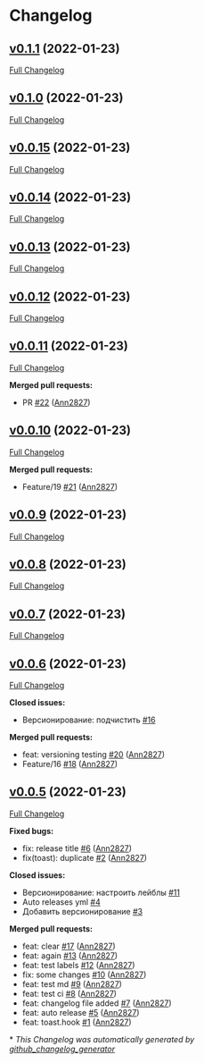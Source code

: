 # Changelog

## [v0.1.1](https://github.com/Ann2827/library-react-hooks/tree/v0.1.1) (2022-01-23)

[Full Changelog](https://github.com/Ann2827/library-react-hooks/compare/v0.1.0...v0.1.1)

## [v0.1.0](https://github.com/Ann2827/library-react-hooks/tree/v0.1.0) (2022-01-23)

[Full Changelog](https://github.com/Ann2827/library-react-hooks/compare/v0.0.15...v0.1.0)

## [v0.0.15](https://github.com/Ann2827/library-react-hooks/tree/v0.0.15) (2022-01-23)

[Full Changelog](https://github.com/Ann2827/library-react-hooks/compare/v0.0.14...v0.0.15)

## [v0.0.14](https://github.com/Ann2827/library-react-hooks/tree/v0.0.14) (2022-01-23)

[Full Changelog](https://github.com/Ann2827/library-react-hooks/compare/v0.0.13...v0.0.14)

## [v0.0.13](https://github.com/Ann2827/library-react-hooks/tree/v0.0.13) (2022-01-23)

[Full Changelog](https://github.com/Ann2827/library-react-hooks/compare/v0.0.12...v0.0.13)

## [v0.0.12](https://github.com/Ann2827/library-react-hooks/tree/v0.0.12) (2022-01-23)

[Full Changelog](https://github.com/Ann2827/library-react-hooks/compare/v0.0.11...v0.0.12)

## [v0.0.11](https://github.com/Ann2827/library-react-hooks/tree/v0.0.11) (2022-01-23)

[Full Changelog](https://github.com/Ann2827/library-react-hooks/compare/v0.0.10...v0.0.11)

**Merged pull requests:**

- PR [\#22](https://github.com/Ann2827/library-react-hooks/pull/22) ([Ann2827](https://github.com/Ann2827))

## [v0.0.10](https://github.com/Ann2827/library-react-hooks/tree/v0.0.10) (2022-01-23)

[Full Changelog](https://github.com/Ann2827/library-react-hooks/compare/v0.0.9...v0.0.10)

**Merged pull requests:**

- Feature/19 [\#21](https://github.com/Ann2827/library-react-hooks/pull/21) ([Ann2827](https://github.com/Ann2827))

## [v0.0.9](https://github.com/Ann2827/library-react-hooks/tree/v0.0.9) (2022-01-23)

[Full Changelog](https://github.com/Ann2827/library-react-hooks/compare/v0.0.8...v0.0.9)

## [v0.0.8](https://github.com/Ann2827/library-react-hooks/tree/v0.0.8) (2022-01-23)

[Full Changelog](https://github.com/Ann2827/library-react-hooks/compare/v0.0.7...v0.0.8)

## [v0.0.7](https://github.com/Ann2827/library-react-hooks/tree/v0.0.7) (2022-01-23)

[Full Changelog](https://github.com/Ann2827/library-react-hooks/compare/v0.0.6...v0.0.7)

## [v0.0.6](https://github.com/Ann2827/library-react-hooks/tree/v0.0.6) (2022-01-23)

[Full Changelog](https://github.com/Ann2827/library-react-hooks/compare/v0.0.5...v0.0.6)

**Closed issues:**

- Версионирование: подчистить [\#16](https://github.com/Ann2827/library-react-hooks/issues/16)

**Merged pull requests:**

- feat: versioning testing [\#20](https://github.com/Ann2827/library-react-hooks/pull/20) ([Ann2827](https://github.com/Ann2827))
- Feature/16 [\#18](https://github.com/Ann2827/library-react-hooks/pull/18) ([Ann2827](https://github.com/Ann2827))

## [v0.0.5](https://github.com/Ann2827/library-react-hooks/tree/v0.0.5) (2022-01-23)

[Full Changelog](https://github.com/Ann2827/library-react-hooks/compare/57bea173fa6f16df2a4cd3f4d08d9597f74bc150...v0.0.5)

**Fixed bugs:**

- fix: release title [\#6](https://github.com/Ann2827/library-react-hooks/pull/6) ([Ann2827](https://github.com/Ann2827))
- fix\(toast\): duplicate [\#2](https://github.com/Ann2827/library-react-hooks/pull/2) ([Ann2827](https://github.com/Ann2827))

**Closed issues:**

- Версионирование: настроить лейблы [\#11](https://github.com/Ann2827/library-react-hooks/issues/11)
- Auto releases yml [\#4](https://github.com/Ann2827/library-react-hooks/issues/4)
- Добавить версионирование [\#3](https://github.com/Ann2827/library-react-hooks/issues/3)

**Merged pull requests:**

- feat: clear [\#17](https://github.com/Ann2827/library-react-hooks/pull/17) ([Ann2827](https://github.com/Ann2827))
- feat: again [\#13](https://github.com/Ann2827/library-react-hooks/pull/13) ([Ann2827](https://github.com/Ann2827))
- feat: test labels [\#12](https://github.com/Ann2827/library-react-hooks/pull/12) ([Ann2827](https://github.com/Ann2827))
- fix: some changes [\#10](https://github.com/Ann2827/library-react-hooks/pull/10) ([Ann2827](https://github.com/Ann2827))
- feat: test md [\#9](https://github.com/Ann2827/library-react-hooks/pull/9) ([Ann2827](https://github.com/Ann2827))
- feat: test ci [\#8](https://github.com/Ann2827/library-react-hooks/pull/8) ([Ann2827](https://github.com/Ann2827))
- feat: changelog file added [\#7](https://github.com/Ann2827/library-react-hooks/pull/7) ([Ann2827](https://github.com/Ann2827))
- feat: auto release [\#5](https://github.com/Ann2827/library-react-hooks/pull/5) ([Ann2827](https://github.com/Ann2827))
- feat: toast.hook [\#1](https://github.com/Ann2827/library-react-hooks/pull/1) ([Ann2827](https://github.com/Ann2827))



\* *This Changelog was automatically generated by [github_changelog_generator](https://github.com/github-changelog-generator/github-changelog-generator)*
